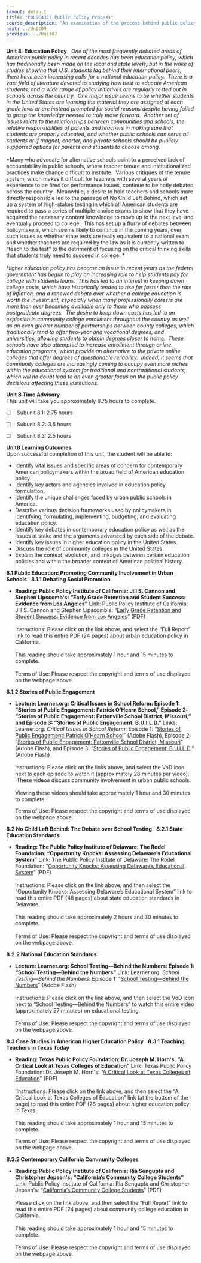 ```yaml
---
layout: default
title: "POLSC431: Public Policy Process"
course_description: "An examination of the process behind public policy in various policy areas within contemporary American society, including budgeting and taxes, national security, health, the environment, education, civil rights, and criminal justice."
next: ../Unit09
previous: ../Unit07
---
```

**Unit 8: Education Policy** <span id="8"></span> 
*One of the most frequently debated areas of American public policy in
recent decades has been education policy, which has traditionally been
made on the local and state levels, but in the wake of studies showing
that U.S. students lag behind their international peers, there have been
increasing calls for a national education policy.  There is a vast field
of literature devoted to studying how best to educate American students,
and a wide range of policy initiatives are regularly tested out in
schools across the country.  One major issue seems to be whether
students in the United States are learning the material they are
assigned at each grade level or are instead promoted for social reasons
despite having failed to grasp the knowledge needed to truly move
forward.  Another set of issues relate to the relationships between
communities and schools, the relative responsibilities of parents and
teachers in making sure that students are properly educated, and whether
public schools can serve all students or if magnet, charter, and private
schools should be publicly supported options for parents and students to
choose among.*  
    
 *Many who advocate for alternative schools point to a perceived lack of
accountability in public schools, where teacher tenure and
institutionalized practices make change difficult to institute.  Various
critiques of the tenure system, which makes it difficult for teachers
with several years of experience to be fired for performance issues,
continue to be hotly debated across the country.  Meanwhile, a desire to
hold teachers and schools more directly responsible led to the passage
of No Child Left Behind, which set up a system of high-stakes testing in
which all American students are required to pass a series of
multiple-choice exams to show that they have acquired the necessary
content knowledge to move up to the next level and eventually proceed to
college.  This has set up a flurry of debates between policymakers,
which seems likely to continue in the coming years, over such issues as
whether state tests are really equivalent to a national exam and whether
teachers are required by the law as it is currently written to “teach to
the test” to the detriment of focusing on the critical thinking skills
that students truly need to succeed in college. *  
    
 *Higher education policy has become an issue in recent years as the
federal government has begun to play an increasing role to help students
pay for college with students loans.  This has led to an interest in
keeping down college costs, which have historically tended to rise far
faster than the rate of inflation, and a renewed debate over whether a
college education is worth the investment, especially when many
professionally careers are more than ever becoming available only to
those who possess postgraduate degrees.  The desire to keep down costs
has led to an explosion in community college enrollment throughout the
country as well as an even greater number of partnerships between county
colleges, which traditionally tend to offer two-year and vocational
degrees, and universities, allowing students to obtain degrees closer to
home.  These schools have also attempted to increase enrollment through
online education programs, which provide an alternative to the private
online colleges that offer degrees of questionable reliability.  Indeed,
it seems that community colleges are increasingly coming to occupy even
more niches within the educational system for traditional and
nontraditional students, which will no doubt lead to an even greater
focus on the public policy decisions affecting these institutions.*

**Unit 8 Time Advisory**  
This unit will take you approximately 8.75 hours to complete.   
  
 ☐    Subunit 8.1: 2.75 hours  
  
 ☐    Subunit 8.2: 3.5 hours  
  
 ☐    Subunit 8.3: 2.5 hours 

**Unit8 Learning Outcomes**  
Upon successful completion of this unit, the student will be able to:
-   Identify vital issues and specific areas of concern for contemporary
    American policymakers within the broad field of American education
    policy.
-   Identify key actors and agencies involved in education policy
    formulation.
-   Identify the unique challenges faced by urban public schools in
    America.
-   Describe various decision frameworks used by policymakers in
    identifying, formulating, implementing, budgeting, and evaluating
    education policy.
-   Identify key debates in contemporary education policy as well as the
    issues at stake and the arguments advanced by each side of the
    debate.
-   Identify key issues in higher education policy in the United States.
-   Discuss the role of community colleges in the United States.
-   Explain the context, evolution, and linkages between certain
    education policies and within the broader context of American
    political history.

**8.1 Public Education: Promoting Community Involvement in Urban
Schools** <span id="8.1"></span> 
**8.1.1 Debating Social Promotion** <span id="8.1.1"></span> 
-   **Reading: Public Policy Institute of California: Jill S. Cannon and
    Stephen Lipscomb's: “Early Grade Retention and Student Success:
    Evidence from Los Angeles”**
    Link: Public Policy Institute of California: Jill S. Cannon and
    Stephen Lipscomb's: “[Early Grade Retention and Student Success:
    Evidence from Los
    Angeles](http://www.ppic.org/main/publication.asp?i=910)” (PDF)  
        
     Instructions: Please click on the link above, and select the “Full
    Report” link to read this entire PDF (24 pages) about urban
    education policy in California.  
        
     This reading should take approximately 1 hour and 15 minutes to
    complete.  
         
     Terms of Use: Please respect the copyright and terms of use
    displayed on the webpage above.

**8.1.2 Stories of Public Engagement** <span id="8.1.2"></span> 
-   **Lecture: Learner.org: Critical Issues in School Reform: Episode 1:
    “Stories of Public Engagement: Patrick O’Hearn School,” Episode 2:
    “Stories of Public Engagement: Pattonville School District,
    Missouri,” and Episode 3: “Stories of Public Engagement:
    B.U.I.L.D.”**
    Links: Learner.org: *Critical Issues in School Reform*: Episode 1:
    “[Stories of Public Engagement: Patrick O’Hearn
    School](http://www.learner.org/resources/series109.html)” (Adobe
    Flash), Episode 2: “[Stories of Public Engagement: Pattonville
    School District,
    Missouri](http://www.learner.org/resources/series109.html)” (Adobe
    Flash), and Episode 3: “[Stories of Public Engagement:
    B.U.I.L.D.](http://www.learner.org/resources/series109.html)” (Adobe
    Flash)  
        
     Instructions: Please click on the links above, and select the VoD
    icon next to each episode to watch it (approximately 28 minutes per
    video).  These videos discuss community involvement in urban public
    schools.  
        
     Viewing these videos should take approximately 1 hour and 30
    minutes to complete.  
      
     Terms of Use: Please respect the copyright and terms of use
    displayed on the webpage above.

**8.2 No Child Left Behind: The Debate over School Testing** <span
id="8.2"></span> 
**8.2.1 State Education Standards** <span id="8.2.1"></span> 
-   **Reading: The Public Policy Institute of Delaware: The Rodel
    Foundation: “Opportunity Knocks: Assessing Delaware’s Educational
    System”**
    Link: The Public Policy Institute of Delaware: The Rodel Foundation:
    “[Opportunity Knocks: Assessing Delaware’s Educational
    System](http://www.delawarepublicpolicy.org/DPPI%20Press%20Room.html)”
    (PDF)  
        
     Instructions: Please click on the link above, and then select the
    “Opportunity Knocks: Assessing Delaware’s Educational System” link
    to read this entire PDF (48 pages) about state education standards
    in Delaware.  
        
     This reading should take approximately 2 hours and 30 minutes to
    complete.  
         
     Terms of Use: Please respect the copyright and terms of use
    displayed on the webpage above.

**8.2.2 National Education Standards** <span id="8.2.2"></span> 
-   **Lecture: Learner.org: School Testing—Behind the Numbers: Episode
    1: “School Testing—Behind the Numbers”**
    Link: Learner.org: *School Testing—Behind the Numbers*: Episode 1:
    “[School Testing—Behind the
    Numbers](http://www.learner.org/resources/series186.html)” (Adobe
    Flash)  
        
     Instructions: Please click on the link above, and then select the
    VoD icon next to “School Testing—Behind the Numbers” to watch this
    entire video (approximately 57 minutes) on educational testing.  
        
     Terms of Use: Please respect the copyright and terms of use
    displayed on the webpage above.

**8.3 Case Studies in American Higher Education Policy** <span
id="8.3"></span> 
**8.3.1 Teaching Teachers in Texas Today** <span id="8.3.1"></span> 
-   **Reading: Texas Public Policy Foundation: Dr. Joseph M. Horn's: “A
    Critical Look at Texas Colleges of Education”**
    Link: Texas Public Policy Foundation: Dr. Joseph M. Horn's: “[A
    Critical Look at Texas Colleges of
    Education](https://web.archive.org/web/20120507070100/http://www.texaspolicy.com/publications.php?cat_level=137)”
    (PDF)  
        
     IInstructions: Please click on the link above, and then select the
    “A Critical Look at Texas Colleges of Education” link (at the bottom
    of the page) to read this entire PDF (26 pages) about higher
    education policy in Texas.  
        
     This reading should take approximately 1 hour and 15 minutes to
    complete.  
      
     Terms of Use: Please respect the copyright and terms of use
    displayed on the webpage above.

**8.3.2 Contemporary California Community Colleges** <span
id="8.3.2"></span> 
-   **Reading: Public Policy Institute of California: Ria Sengupta and
    Christopher Jepsen's: “California’s Community College Students”**
    Link: Public Policy Institute of California: Ria Sengupta and
    Christopher Jepsen's: “[California’s Community College
    Students](http://www.ppic.org/main/publication.asp?i=720)” (PDF)  
        
     Please click on the link above, and then select the “Full Report”
    link to read this entire PDF (24 pages) about community college
    education in California.  
        
     This reading should take approximately 1 hour and 15 minutes to
    complete.  
        
     Terms of Use: Please respect the copyright and terms of use
    displayed on the webpage above.


